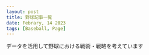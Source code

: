 ```yaml
---
layout: post
title: 野球記事一覧
date: Febrary, 14 2023
tags: [Baseball, Page]
---
```


データを活用して野球における戦術・戦略を考えています
